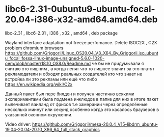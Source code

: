 # libc6-2.31-0ubuntu9-ubuntu-focal-20.04-i386-x32-amd64.amd64.deb
libc-2.31 , libc6-2.31 , i386 , x32 , amd64 , deb package

Wayland interface adaptation not freeze perfomance. Delete ISOC2X , C2X problem chromium browsers https://github.com/Griggorii/Linux_OS20.04_V3_X64_By_Griggorii.iso_ubuntu_focal_fossa-linux-image-unsigned-5.6.0-1020-oem/blob/master/18.10_OS8.0/Readme.md че бы не придумывали я считаю это лишним , а когда лепят что то лишнее значит за это платят рекламодатели и обходят реальных создателей кто что знает не встройка ли это рекламы или ещё что либо https://en.wikipedia.org/wiki/C2x

Данный пакет был пере билден и получен частично всякими экспериментами была подмена инклюдов в папке для них в итоге пакет вылечивает ваиланд от фризов т.е замерании через определённые несколько миинут или секунд особенно когда это касалось браузеров в указанной оконном окружении.

Video driver: https://github.com/Griggorii/mesa-20.0.4_V15-libdrm_ubuntu-19.04-20.04-20.10_X86_64_full_stack_graphics
